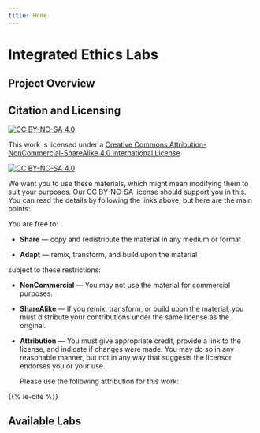 ```yaml
---
title: Home
---
```


# Integrated Ethics Labs

## Project Overview

## Citation and Licensing

[![CC BY-NC-SA 4.0](https://img.shields.io/badge/License-CC%20BY--NC--SA%204.0-lightgrey.svg)](http://creativecommons.org/licenses/by-nc-sa/4.0/)

This work is licensed under a
[Creative Commons Attribution-NonCommercial-ShareAlike 4.0 International License](http://creativecommons.org/licenses/by-nc-sa/4.0/).

[![CC BY-NC-SA 4.0](https://licensebuttons.net/l/by-nc-sa/4.0/88x31.png)](http://creativecommons.org/licenses/by-nc-sa/4.0/)

We want you to use these materials, which might mean modifying them to suit your purposes.
Our CC BY-NC-SA license should support you in this. You can read the details by following the links above,
but here are the main points:

You are free to:

-   **Share** — copy and redistribute the material in any medium or format

-   **Adapt** — remix, transform, and build upon the material

subject to these restrictions:

-   **NonCommercial** — You may not use the material for commercial purposes.

-   **ShareAlike** — If you remix, transform, or build upon the material, you must distribute your contributions under the same license as the original.

-   **Attribution** — You must give appropriate credit, provide a link to the
    license, and indicate if changes were made. You may do so in any reasonable
    manner, but not in any way that suggests the licensor endorses you or your use.

    Please use the following attribution for this work:

{{% ie-cite %}}

## Available Labs
